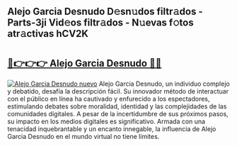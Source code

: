 ## Alejo Garcia Desnudo D𝚎sn𝚞dos filtr𝚊dos - Parts-3ji Vid𝚎os filtr𝚊dos - N𝚞evas f𝚘tos atr𝚊ctivas hCV2K

# <h2><a href="http://mb1vbn2.tromn.icu/?c=Alejo+Garcia+Desnudo">🔗👉👉👉 Alejo Garcia Desnudo 🔗🔗</a></h2>

[![Alejo Garcia Desnudo nuevo](https://i.imgur.com/pEAQMta.gif)](http://mb1vbn2.tromn.icu/?c=Alejo+Garcia+Desnudo)
Alejo Garcia Desnudo, un individuo complejo y debatido, desafía la descripción fácil. Su innovador método de interactuar con el público en línea ha cautivado y enfurecido a los espectadores, estimulando debates sobre moralidad, identidad y las complejidades de las comunidades digitales. A pesar de la incertidumbre de sus próximos pasos, su impacto en los medios digitales es significativo. Armada con una tenacidad inquebrantable y un encanto innegable, la influencia de Alejo Garcia Desnudo en el mundo virtual no tiene límites.
